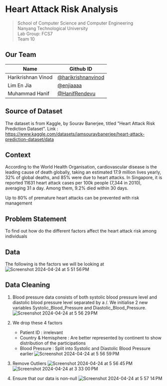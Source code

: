 # Heart Attack Risk Analysis

>School of Computer Science and Computer Engineering \
Nanyang Technological University \
Lab Group: FCS7 \
Team 10


## Our Team
| Name | Github ID |
|---|---|
| Harikrishnan Vinod | [@harikrishnanvinod](https://github.com/harikrishnan-vinod) |
| Lim En Jia | [@enjiaaaa](https://github.com/enjiaaaa) |
| Muhammad Hanif | [@HanifRendevu](https://github.com/HanifRendevu) |

## Source of Dataset
The dataset is from Kaggle, by Sourav Banerjee, titled "Heart Attack Risk Prediction Dataset".
Link : https://www.kaggle.com/datasets/iamsouravbanerjee/heart-attack-prediction-dataset/data

## Context
According to the World Health Organisation, cardiovascular disease is the leading cause of death globally, taking an estimated 17.9 million lives yearly, 32% of global deaths, and 85% were due to heart attacks.
In Singapore, it is reported 11631 heart attack cases per 100k people (7,344 in 2010), averaging 31 a day. Among them, 9.2% died within 30 days.

Up to 80% of premature heart attacks can be prevented with risk management


## Problem Statement
To find out how do the different factors affect the heart attack risk among individuals


## Data
The following is the factors we will be looking at
![Screenshot 2024-04-24 at 5 51 56 PM](https://github.com/harikrishnan-vinod/SC1015-Mini-Project/assets/161003075/20bdfa97-275f-4b1a-acae-7ac35b32b274)

## Data Cleaning
1. Blood pressure data consists of both systolic blood pressure level and diastolic blood pressure level separated by a /.
We initialise 2 new variables Systolic_Blood_Pressure and Diastolic_Blood_Pressure.
![Screenshot 2024-04-24 at 5 56 29 PM](https://github.com/harikrishnan-vinod/SC1015-Mini-Project/assets/161003075/bf3ea47f-fecd-4fd8-85c7-99fe8cf41bcb)


2. We drop these 4 factors
   - Patient ID : irrelevant
   - Country & Hemisphere : Are better represented by continent to show distribution of the participations
   - Blood Pressure : Split into Systolic and Diastolic Blood Pressure earlier
![Screenshot 2024-04-24 at 5 56 59 PM](https://github.com/harikrishnan-vinod/SC1015-Mini-Project/assets/161003075/7f3828d5-a035-4b0b-accd-e2410194147e)


3. Remove Outliers
![Screenshot 2024-04-24 at 5 56 45 PM](https://github.com/harikrishnan-vinod/SC1015-Mini-Project/assets/161003075/f20cac37-4677-45fe-8f58-9beaf7397aae)
![Screenshot 2024-04-24 at 3 33 00 PM](https://github.com/harikrishnan-vinod/SC1015-Mini-Project/assets/161003075/6da3ae39-608c-4b12-b170-435404959b1d)

4. Ensure that our data is non-null
![Screenshot 2024-04-24 at 5 57 14 PM](https://github.com/harikrishnan-vinod/SC1015-Mini-Project/assets/161003075/a9ec8b2b-05ef-4697-befb-86c1c03e5e64)
